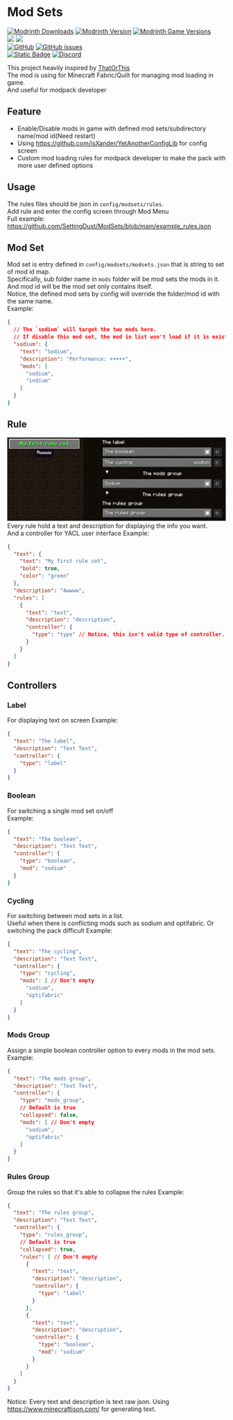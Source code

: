 # Mod Sets

[![Modrinth Downloads](https://img.shields.io/modrinth/dt/mod-sets?style=for-the-badge&logo=modrinth)](https://modrinth.com/mod/mod-sets) [![Modrinth Version](https://img.shields.io/modrinth/v/mod-sets?style=for-the-badge&logo=modrinth&label=Latest)](https://modrinth.com/mod/mod-sets/versions) [![Modrinth Game Versions](https://img.shields.io/modrinth/game-versions/mod-sets?style=for-the-badge&logo=modrinth)](https://modrinth.com/mod/mod-sets/versions)  
[![](https://cf.way2muchnoise.eu/full_890349_Downloads.svg?badge_style=for_the_badge)](https://www.curseforge.com/minecraft/mc-mods/mod-sets) [![](https://cf.way2muchnoise.eu/versions/890349.svg?badge_style=for_the_badge)](https://www.curseforge.com/minecraft/mc-mods/mod-sets)  
[![GitHub](https://img.shields.io/github/license/SettingDust/ModSets?style=for-the-badge&logo=github)](https://github.com/SettingDust/ModSets) [![GitHub issues](https://img.shields.io/github/issues-raw/SettingDust/ModSets?style=for-the-badge&logo=github)](https://github.com/SettingDust/ModSets/issues)  
[![Static Badge](https://img.shields.io/badge/kofi-Buy_a_coffee-ff5f5f?style=for-the-badge&logo=kofi)](https://ko-fi.com/settingdust)
[![Discord](https://img.shields.io/discord/1134045695020642334?style=for-the-badge&logo=discord&label=Discord)](https://discord.gg/exzXHb4aQj)


This project heavily inspired by [ThatOrThis](https://github.com/EZForever/ThatOrThis)  
The mod is using for Minecraft Fabric/Quilt for managing mod loading in game.   
And useful for modpack developer

## Feature

- Enable/Disable mods in game with defined mod sets/subdirectory name/mod id(Need restart)
- Using https://github.com/isXander/YetAnotherConfigLib for config screen
- Custom mod loading rules for modpack developer to make the pack with more user defined options

## Usage

The rules files should be json in `config/modsets/rules`.  
Add rule and enter the config screen through Mod Menu  
Full example: https://github.com/SettingDust/ModSets/blob/main/example_rules.json

## Mod Set
Mod set is entry defined in `config/modsets/modsets.json` that is string to set of mod id map.  
Specifically, sub folder name in `mods` folder will be mod sets the mods in it. And mod id will be the mod set only contains itself.   
Notice, the defined mod sets by config will override the folder/mod id with the same name.  
Example: 
```json
{
  // The `sodium` will target the two mods here. 
  // If disable this mod set, the mod in list won't load if it is exist
  "sodium": {
    "text": "Sodium",
    "description": "Performance: +++++",
    "mods": [
      "sodium",
      "indium"
    ]
  }
}
```

## Rule
![img.png](https://github.com/SettingDust/ModSets/raw/main/img.png)
Every rule hold a text and description for displaying the info you want.  
And a controller for YACL user interface
Example:

```json
{
  "text": {
    "text": "My first rule set",
    "bold": true,
    "color": "green"
  },
  "description": "Awwww",
  "rules": [
    {
      "text": "text",
      "description": "description",
      "controller": {
        "type": "type" // Notice, this isn't valid type of controller. Take the type from controllers below
      }
    }
  ]
}
```

## Controllers

### Label

For displaying text on screen
Example:

```json
{
  "text": "The label",
  "description": "Text Text",
  "controller": {
    "type": "label"
  }
}
```

### Boolean
For switching a single mod set on/off  
Example:  
```json
{
  "text": "The boolean",
  "description": "Text Text",
  "controller": {
    "type": "boolean",
    "mod": "sodium"
  }
}
```

### Cycling
For switching between mod sets in a list.  
Useful when there is conflicting mods such as sodium and optifabric. Or switching the pack difficult
Example:  
```json
{
  "text": "The cycling",
  "description": "Text Text",
  "controller": {
    "type": "cycling",
    "mods": [ // Don't empty
      "sodium",
      "optifabric"
    ]
  }
}
```

### Mods Group
Assign a simple boolean controller option to every mods in the mod sets.
Example:

```json
{
  "text": "The mods group",
  "description": "Text Text",
  "controller": {
    "type": "mods_group",
    // Default is true
    "collapsed": false,
    "mods": [ // Don't empty
      "sodium",
      "optifabric"
    ]
  }
}
```
### Rules Group
Group the rules so that it's able to collapse the rules
Example:

```json
{
  "text": "The rules group",
  "description": "Text Text",
  "controller": {
    "type": "rules_group",
    // Default is true
    "collapsed": true,
    "rules": [ // Don't empty
      {
        "text": "text",
        "description": "description",
        "controller": {
          "type": "label"
        }
      },
      {
        "text": "text",
        "description": "description",
        "controller": {
          "type": "boolean",
          "mod": "sodium"
        }
      }
    ]
  }
}
```
  
Notice: Every text and description is text raw json.
Using https://www.minecraftjson.com/ for generating text.
